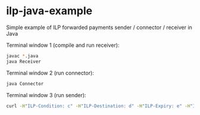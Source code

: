 # ilp-java-example
Simple example of ILP forwarded payments sender / connector / receiver in Java

Terminal window 1 (compile and run receiver):
```sh
javac *.java
java Receiver
```

Terminal window 2 (run connector):
```sh
java Connector
```

Terminal window 3 (run sender):
```sh
curl -H"ILP-Condition: c" -H"ILP-Destination: d" -H"ILP-Expiry: e" -H"ILP-Amount: 10" http://localhost:8080/asdf
```
